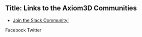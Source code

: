 Title: Links to the Axiom3D Communities
---

- [Join the Slack Community!](join-slack)

Facebook
Twitter